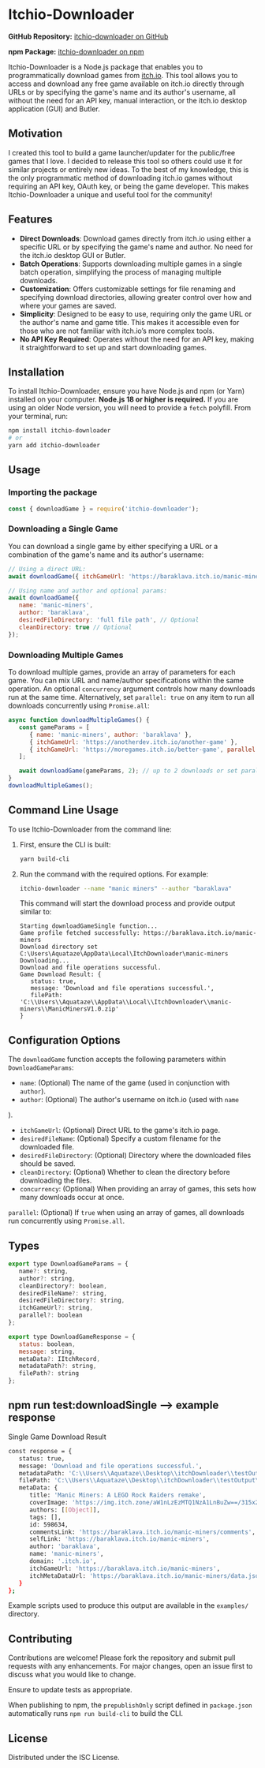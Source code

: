 # Itchio-Downloader

**GitHub Repository:** [itchio-downloader on GitHub](https://github.com/Wal33D/itchio-downloader)

**npm Package:** [itchio-downloader on npm](https://www.npmjs.com/package/itchio-downloader)

Itchio-Downloader is a Node.js package that enables you to programmatically download games from [itch.io](https://itch.io). This tool allows you to access and download any free game available on itch.io directly through URLs or by specifying the game's name and its author's username, all without the need for an API key, manual interaction, or the itch.io desktop application (GUI) and Butler.

## Motivation

I created this tool to build a game launcher/updater for the public/free games that I love. I decided to release this tool so others could use it for similar projects or entirely new ideas. To the best of my knowledge, this is the only programmatic method of downloading itch.io games without requiring an API key, OAuth key, or being the game developer. This makes Itchio-Downloader a unique and useful tool for the community!

## Features

-  **Direct Downloads**: Download games directly from itch.io using either a specific URL or by specifying the game's name and author. No need for the itch.io desktop GUI or Butler.
-  **Batch Operations**: Supports downloading multiple games in a single batch operation, simplifying the process of managing multiple downloads.
-  **Customization**: Offers customizable settings for file renaming and specifying download directories, allowing greater control over how and where your games are saved.
-  **Simplicity**: Designed to be easy to use, requiring only the game URL or the author's name and game title. This makes it accessible even for those who are not familiar with itch.io’s more complex tools.
-  **No API Key Required**: Operates without the need for an API key, making it straightforward to set up and start downloading games.

## Installation

To install Itchio-Downloader, ensure you have Node.js and npm (or Yarn) installed on your computer. **Node.js 18 or higher is required.** If you are using an older Node version, you will need to provide a `fetch` polyfill. From your terminal, run:

```bash
npm install itchio-downloader
# or
yarn add itchio-downloader
```

## Usage

### Importing the package

```javascript
const { downloadGame } = require('itchio-downloader');
```

### Downloading a Single Game

You can download a single game by either specifying a URL or a combination of the game's name and its author's username:

```javascript
// Using a direct URL:
await downloadGame({ itchGameUrl: 'https://baraklava.itch.io/manic-miners' });

// Using name and author and optional params:
await downloadGame({
   name: 'manic-miners',
   author: 'baraklava',
   desiredFileDirectory: 'full file path', // Optional
   cleanDirectory: true // Optional
});
```

### Downloading Multiple Games

To download multiple games, provide an array of parameters for each game. You can mix URL and name/author specifications within the same operation. An optional `concurrency` argument controls how many downloads run at the same time. Alternatively, set `parallel: true` on any item to run all downloads concurrently using `Promise.all`:

```javascript
async function downloadMultipleGames() {
   const gameParams = [
      { name: 'manic-miners', author: 'baraklava' },
      { itchGameUrl: 'https://anotherdev.itch.io/another-game' },
      { itchGameUrl: 'https://moregames.itch.io/better-game', parallel: true }
   ];

   await downloadGame(gameParams, 2); // up to 2 downloads or set parallel to run all at once
}
downloadMultipleGames();
```

## Command Line Usage

To use Itchio-Downloader from the command line:

1. First, ensure the CLI is built:

   ```bash
   yarn build-cli
   ```

2. Run the command with the required options. For example:

   ```bash
   itchio-downloader --name "manic miners" --author "baraklava"
   ```

   This command will start the download process and provide output similar to:

   ```
   Starting downloadGameSingle function...
   Game profile fetched successfully: https://baraklava.itch.io/manic-miners
   Download directory set C:\Users\Aquataze\AppData\Local\ItchDownloader\manic-miners
   Downloading...
   Download and file operations successful.
   Game Download Result: {
      status: true,
      message: 'Download and file operations successful.',
      filePath: 'C:\\Users\\Aquataze\\AppData\\Local\\ItchDownloader\\manic-miners\\ManicMinersV1.0.zip'
   }
   ```

## Configuration Options

The `downloadGame` function accepts the following parameters within `DownloadGameParams`:

-  `name`: (Optional) The name of the game (used in conjunction with `author`).
-  `author`: (Optional) The author's username on itch.io (used with `name`

).

-  `itchGameUrl`: (Optional) Direct URL to the game's itch.io page.
-  `desiredFileName`: (Optional) Specify a custom filename for the downloaded file.
-  `desiredFileDirectory`: (Optional) Directory where the downloaded files should be saved.
-  `cleanDirectory`: (Optional) Whether to clean the directory before downloading the files.
-  `concurrency`: (Optional) When providing an array of games, this sets how many downloads occur at once.

  `parallel`: (Optional) If `true` when using an array of games, all downloads run concurrently using `Promise.all`.

## Types

```javascript
export type DownloadGameParams = {
   name?: string,
   author?: string,
   cleanDirectory?: boolean,
   desiredFileName?: string,
   desiredFileDirectory?: string,
   itchGameUrl?: string,
   parallel?: boolean
};

export type DownloadGameResponse = {
   status: boolean,
   message: string,
   metaData?: IItchRecord,
   metadataPath?: string,
   filePath?: string
};
```

## npm run test:downloadSingle --> example response

Single Game Download Result

```bash
const response = {
   status: true,
   message: 'Download and file operations successful.',
   metadataPath: 'C:\\Users\\Aquataze\\Desktop\\itchDownloader\\testOutput\\manic-miners\\manic-miners-metadata.json',
   filePath: 'C:\\Users\\Aquataze\\Desktop\\itchDownloader\\testOutput\\manic-miners\\ManicMinersV1.0.zip',
   metaData: {
      title: 'Manic Miners: A LEGO Rock Raiders remake',
      coverImage: 'https://img.itch.zone/aW1nLzEzMTQ1NzA1LnBuZw==/315x250%23c/i%2BJ4qs.png',
      authors: [[Object]],
      tags: [],
      id: 598634,
      commentsLink: 'https://baraklava.itch.io/manic-miners/comments',
      selfLink: 'https://baraklava.itch.io/manic-miners',
      author: 'baraklava',
      name: 'manic-miners',
      domain: '.itch.io',
      itchGameUrl: 'https://baraklava.itch.io/manic-miners',
      itchMetaDataUrl: 'https://baraklava.itch.io/manic-miners/data.json'
   }
};

```

Example scripts used to produce this output are available in the `examples/` directory.

## Contributing

Contributions are welcome! Please fork the repository and submit pull requests with any enhancements. For major changes, open an issue first to discuss what you would like to change.

Ensure to update tests as appropriate.

When publishing to npm, the `prepublishOnly` script defined in `package.json` automatically runs `npm run build-cli` to build the CLI.

## License

Distributed under the ISC License.
